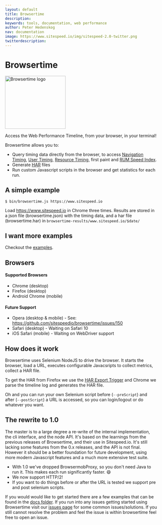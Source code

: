 ```yaml
---
layout: default
title: Browsertime
description:
keywords: tools, documentation, web performance
author: Peter Hedenskog
nav: documentation
image: https://www.sitespeed.io/img/sitespeed-2.0-twitter.png
twitterdescription:
---
```

# Browsertime

<img src="{{site.baseurl}}/img/logos/browsertime.png" class="pull-right img-big" alt="Browsertime logo" width="200" height="175">

Access the Web Performance Timeline, from your browser, in your terminal!

Browsertime allows you to:

  * Query timing data directly from the browser, to access [Navigation Timing](http://kaaes.github.io/timing/info.html), [User Timing](http://www.html5rocks.com/en/tutorials/webperformance/usertiming/),
[Resource Timing](http://www.w3.org/TR/resource-timing/), first paint and [RUM Speed Index](https://github.com/WPO-Foundation/RUM-SpeedIndex).
  * Generate [HAR](http://www.softwareishard.com/blog/har-12-spec/) files
  * Run custom Javascript scripts in the browser and get statistics for each run.

## A simple example

~~~
$ bin/browsertime.js https://www.sitespeed.io
~~~

Load https://www.sitespeed.io in Chrome three times. Results are stored in a json file (browsertime.json) with the timing data, and a har file (browsertime.har) in `browsertime-results/www.sitespeed.io/$date/`

## I want more examples
Checkout the [examples](https://github.com/sitespeedio/browsertime/tree/master/docs/examples).

## Browsers

#### Supported Browsers

- Chrome (desktop)
- Firefox (desktop)
- Android Chrome (mobile)

#### Future Support

- Opera (desktop & mobile) - See: https://github.com/sitespeedio/browsertime/issues/150
- Safari (desktop) - Waiting on Safari 10
- iOS Safari (mobile) - Waiting on WebDriver support

## How does it work

Browsertime uses Selenium NodeJS to drive the browser. It starts the browser, load a URL, executes configurable Javacsripts to collect metrics, collect a HAR file.

To get the HAR from Firefox we use the [HAR Export Trigger](https://github.com/firebug/har-export-trigger) and Chrome we parse the timeline log and generates the HAR file.

Oh and you can run your own Selenium script before (<code>--preScript</code>) and after (<code>--postScript</code>) a URL is accessed, so you can login/logout or do whatever you want.


## The rewrite to 1.0

The master is to a large degree a re-write of the internal implementation, the cli interface, and the node API. It's
based on the learnings from the previous releases of Browsertime, and their use in Sitespeed.io. It's still lacking some features
from the 0.x releases, and the API is not final. However it should be a better foundation for future development, using
more modern Javascript features and a much more extensive test suite.

- With 1.0 we've dropped BrowsermobProxy, so you don't need Java to run it. This makes each run significantly faster. :smile:
- We now support HTTP/2!
- If you want to do things before or after the URL is tested we support pre and post selenium scripts.

If you would would like to get started there are a few examples that can be found in the [docs folder](https://github.com/sitespeedio/browsertime/tree/master/docs/examples). If you run into any issues getting started using Browsertime visit our [issues page](https://github.com/sitespeedio/browsertime/issues) for some common issues/solutions. If you still cannot resolve the problem and feel the issue is within browsertime feel free to open an issue.
